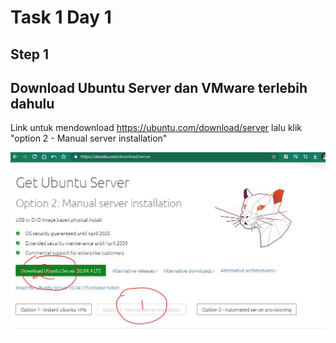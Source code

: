 # Task 1 Day 1

## Step 1

## Download Ubuntu Server dan VMware terlebih dahulu

Link untuk mendownload https://ubuntu.com/download/server lalu klik "option 2 - Manual server installation"

![Img 1](assets/1.JPG)
